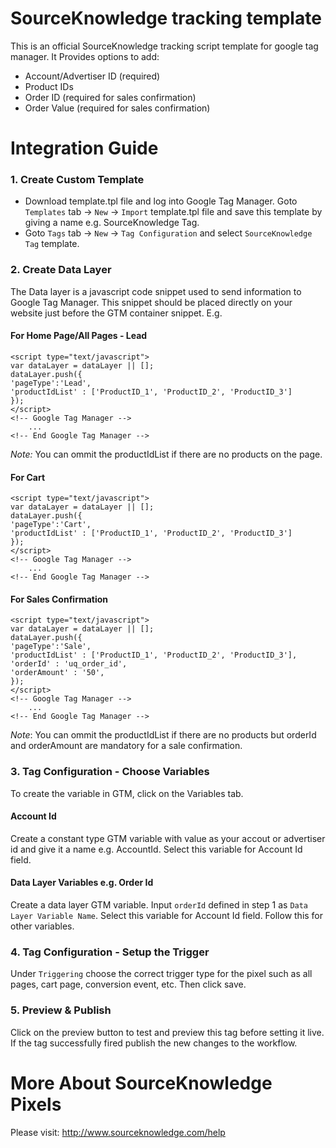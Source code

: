 # SourceKnowledge tracking template
This is an official SourceKnowledge tracking script template for google tag manager. It Provides options to add:
* Account/Advertiser ID (required)
* Product IDs
* Order ID (required for sales confirmation)
* Order Value (required for sales confirmation)

# Integration Guide
### 1. Create Custom Template
- Download template.tpl file and log into Google Tag Manager. Goto `Templates` tab -> `New` -> `Import` template.tpl file and save this template by giving a name e.g. SourceKnowledge Tag.
- Goto `Tags` tab -> `New` -> `Tag Configuration` and select `SourceKnowledge Tag` template.

### 2. Create Data Layer
The Data layer is a javascript code snippet used to send information to Google Tag Manager. This snippet should be placed directly on your website just before the GTM container snippet. E.g. 
#### For Home Page/All Pages - Lead
```
<script type="text/javascript">
var dataLayer = dataLayer || [];
dataLayer.push({
'pageType':'Lead',
'productIdList' : ['ProductID_1', 'ProductID_2', 'ProductID_3']
});
</script>
<!-- Google Tag Manager -->
  	...
<!-- End Google Tag Manager -->
```
_Note:_ You can ommit the productIdList if there are no products on the page.
#### For Cart
```
<script type="text/javascript">
var dataLayer = dataLayer || [];
dataLayer.push({
'pageType':'Cart',
'productIdList' : ['ProductID_1', 'ProductID_2', 'ProductID_3']
});
</script>
<!-- Google Tag Manager -->
  	...
<!-- End Google Tag Manager -->
```
#### For Sales Confirmation
```
<script type="text/javascript">
var dataLayer = dataLayer || [];
dataLayer.push({
'pageType':'Sale',
'productIdList' : ['ProductID_1', 'ProductID_2', 'ProductID_3'],
'orderId' : 'uq_order_id',
'orderAmount' : '50',
});
</script>
<!-- Google Tag Manager -->
  	...
<!-- End Google Tag Manager -->
```
_Note_: You can ommit the productIdList if there are no products but orderId and orderAmount are mandatory for a sale confirmation.
### 3. Tag Configuration - Choose Variables
To create the variable in GTM, click on the Variables tab. 
#### Account Id
Create a constant type GTM variable with value as your accout or advertiser id and give it a name e.g. AccountId. Select this variable for Account Id field. 
#### Data Layer Variables e.g. Order Id
Create a data layer GTM variable. Input `orderId` defined in step 1 as `Data Layer Variable Name`. Select this variable for Account Id field. Follow this for other variables. 
### 4. Tag Configuration - Setup the Trigger
Under `Triggering` choose the correct trigger type for the pixel such as all pages, cart page, conversion event, etc. Then click save.
### 5. Preview & Publish
Click on the preview button to test and preview this tag before setting it live. If the tag successfully fired publish the new changes to the workflow.

# More About SourceKnowledge Pixels
Please visit: http://www.sourceknowledge.com/help
